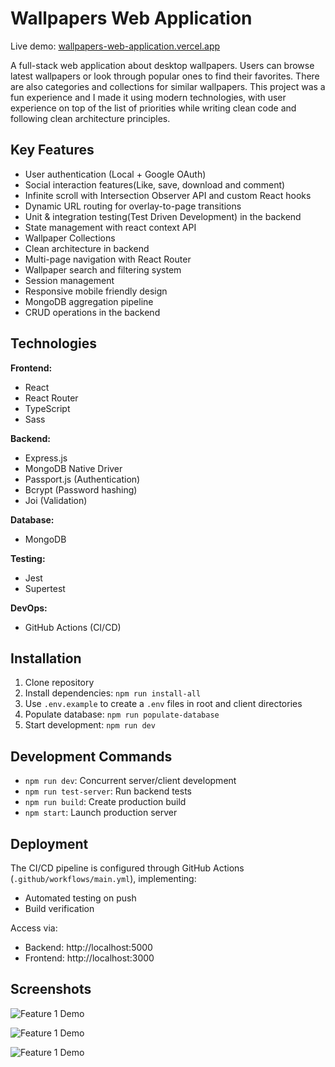 # Wallpapers Web Application

Live demo: [wallpapers-web-application.vercel.app](https://wallpapers-web-application.vercel.app)

A full-stack web application about desktop wallpapers. Users can browse latest wallpapers or look through popular ones to find their favorites. There are also categories and collections for similar wallpapers. This project was a fun experience and I made it using modern technologies, with user experience on top of the list of priorities while writing clean code and following clean architecture principles.

## Key Features

- User authentication (Local + Google OAuth)
- Social interaction features(Like, save, download and comment)
- Infinite scroll with Intersection Observer API and custom React hooks
- Dynamic URL routing for overlay-to-page transitions
- Unit & integration testing(Test Driven Development) in the backend
- State management with react context API
- Wallpaper Collections
- Clean architecture in backend
- Multi-page navigation with React Router
- Wallpaper search and filtering system
- Session management
- Responsive mobile friendly design
- MongoDB aggregation pipeline
- CRUD operations in the backend

## Technologies

**Frontend:**

- React
- React Router
- TypeScript
- Sass

**Backend:**

- Express.js
- MongoDB Native Driver
- Passport.js (Authentication)
- Bcrypt (Password hashing)
- Joi (Validation)

**Database:**

- MongoDB

**Testing:**

- Jest
- Supertest

**DevOps:**

- GitHub Actions (CI/CD)

## Installation

1. Clone repository
2. Install dependencies: `npm run install-all`
3. Use `.env.example` to create a `.env` files in root and client directories
4. Populate database: `npm run populate-database`
5. Start development: `npm run dev`

## Development Commands

- `npm run dev`: Concurrent server/client development
- `npm run test-server`: Run backend tests
- `npm run build`: Create production build
- `npm start`: Launch production server

## Deployment

The CI/CD pipeline is configured through GitHub Actions (`.github/workflows/main.yml`), implementing:

- Automated testing on push
- Build verification

Access via:

- Backend: http://localhost:5000
- Frontend: http://localhost:3000

## Screenshots

![Feature 1 Demo](public/screenshots/1.jpg)

![Feature 1 Demo](public/screenshots/2.jpg)

![Feature 1 Demo](public/screenshots/3.jpg)
